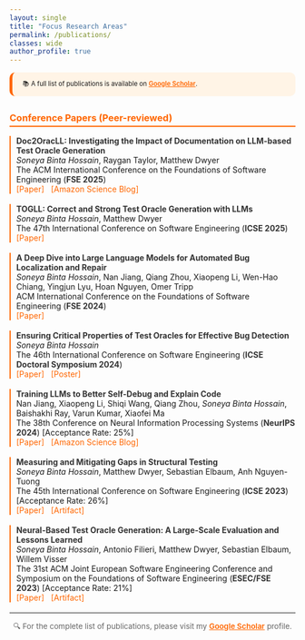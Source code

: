 ```yaml
---
layout: single
title: "Focus Research Areas"
permalink: /publications/
classes: wide
author_profile: true
---
```


<style>
  .pub-header {
    background-color: #fff4e6;
    border-left: 5px solid #ff6600;
    padding: 12px 18px;
    border-radius: 10px;
    margin-bottom: 24px;
    font-size: 0.8em;
    line-height: 1.6;
  }
  .pub-section h3 {
    color: #ff6600;
    border-bottom: 2px solid #ff6600;
    padding-bottom: 4px;
    margin-top: 28px;
  }
  .pub-entry {
    margin-bottom: 18px;
    padding-left: 10px;
    border-left: 2px solid #ff6600;
  }
  .pub-entry strong {
    color: #333;
  }
  .pub-links a {
    color: #ff6600;
    text-decoration: none;
    margin-right: 8px;
  }
  .pub-links a:hover {
    text-decoration: underline;
  }
</style>

<div class="pub-header">
  📚 A full list of publications is available on 
  <a href="https://scholar.google.com/citations?user=xDDfwB8AAAAJ&hl=en" style="color:#ff6600; font-weight:600;">Google Scholar</a>.
</div>

<div class="pub-section">
  <h3>Conference Papers (Peer-reviewed)</h3>

  <div class="pub-entry">
    <strong>Doc2OracLL: Investigating the Impact of Documentation on LLM-based Test Oracle Generation</strong><br>
    <em>Soneya Binta Hossain</em>, Raygan Taylor, Matthew Dwyer<br>
    <span>The ACM International Conference on the Foundations of Software Engineering (<strong>FSE 2025</strong>)</span><br>
    <div class="pub-links">
      <a href="https://dl.acm.org/doi/abs/10.1145/3729354">[Paper]</a>
       <a href="https://www.amazon.science/publications/a-deep-dive-into-large-language-models-for-automated-bug-localization-and-repair">[Amazon Science Blog]</a>
    </div>
  </div>

  <div class="pub-entry">
    <strong>TOGLL: Correct and Strong Test Oracle Generation with LLMs</strong><br>
    <em>Soneya Binta Hossain</em>, Matthew Dwyer<br>
    <span>The 47th International Conference on Software Engineering (<strong>ICSE 2025</strong>)</span><br>
    <div class="pub-links">
      <a href="https://ieeexplore.ieee.org/abstract/document/11029748">[Paper]</a>
    </div>
  </div>

  <div class="pub-entry">
    <strong>A Deep Dive into Large Language Models for Automated Bug Localization and Repair</strong><br>
    <em>Soneya Binta Hossain</em>, Nan Jiang, Qiang Zhou, Xiaopeng Li, Wen-Hao Chiang, Yingjun Lyu, Hoan Nguyen, Omer Tripp<br>
    <span>ACM International Conference on the Foundations of Software Engineering (<strong>FSE 2024</strong>)</span><br>
    <div class="pub-links">
      <a href="https://dl.acm.org/doi/abs/10.1145/3660773">[Paper]</a>
    </div>
  </div>

  <div class="pub-entry">
    <strong>Ensuring Critical Properties of Test Oracles for Effective Bug Detection</strong><br>
    <em>Soneya Binta Hossain</em><br>
    <span>The 46th International Conference on Software Engineering (<strong>ICSE Doctoral Symposium 2024</strong>)</span><br>
    <div class="pub-links">
      <a href="https://dl.acm.org/doi/10.1145/3639478.3639791">[Paper]</a>
      <a href="/assets/presentations/ICSE-DS-24-Soneya-A0-28.pdf">[Poster]</a>
    </div>
  </div>

<div class="pub-entry">
  <strong>Training LLMs to Better Self-Debug and Explain Code</strong><br>
  Nan Jiang, Xiaopeng Li, Shiqi Wang, Qiang Zhou, <em>Soneya Binta Hossain</em>, Baishakhi Ray, Varun Kumar, Xiaofei Ma<br>
  <span>The 38th Conference on Neural Information Processing Systems (<strong>NeurIPS 2024</strong>)</span> [Acceptance Rate: 25%]<br>
  <div class="pub-links">
    <a href="https://dl.acm.org/doi/10.5555/3737916.3739036">[Paper]</a>
    <a href="https://www.amazon.science/blog/training-code-generation-models-to-debug-their-own-outputs">[Amazon Science Blog]</a>
  </div>
</div>

  <div class="pub-entry">
    <strong>Measuring and Mitigating Gaps in Structural Testing</strong><br>
    <em>Soneya Binta Hossain</em>, Matthew Dwyer, Sebastian Elbaum, Anh Nguyen-Tuong<br>
    <span>The 45th International Conference on Software Engineering (<strong>ICSE 2023</strong>)</span> [Acceptance Rate: 26%]<br>
    <div class="pub-links">
      <a href="https://ieeexplore.ieee.org/document/10172745">[Paper]</a>
      <a href="https://github.com/soneyahossain/hcc-gap-recommender/tree/main">[Artifact]</a>
    </div>
  </div>

  <div class="pub-entry">
    <strong>Neural-Based Test Oracle Generation: A Large-Scale Evaluation and Lessons Learned</strong><br>
    <em>Soneya Binta Hossain</em>, Antonio Filieri, Matthew Dwyer, Sebastian Elbaum, Willem Visser<br>
    <span>The 31st ACM Joint European Software Engineering Conference and Symposium on the Foundations of Software Engineering (<strong>ESEC/FSE 2023</strong>)</span> [Acceptance Rate: 21%]<br>
    <div class="pub-links">
      <a href="https://dl.acm.org/doi/abs/10.1145/3611643.3616265">[Paper]</a>
      <a href="https://doi.org/10.6084/m9.figshare.21973091.v4">[Artifact]</a>
    </div>
  </div>
</div>

---

<p style="text-align:center; font-size:0.95em; color:#666;">
  🔍 For the complete list of publications, please visit my 
  <a href="https://scholar.google.com/citations?user=xDDfwB8AAAAJ&hl=en" style="color:#ff6600; font-weight:600;">Google Scholar</a> profile.
</p>
